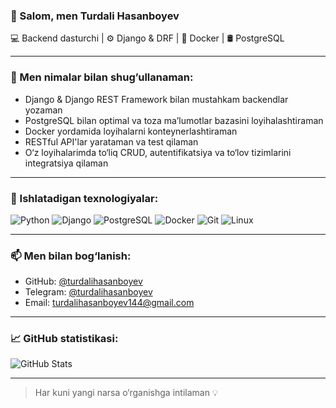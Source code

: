 ### 👋 Salom, men Turdali Hasanboyev

💻 Backend dasturchi | ⚙️ Django & DRF | 🐳 Docker | 🛢️ PostgreSQL

---

### 🧠 Men nimalar bilan shug’ullanaman:

- Django & Django REST Framework bilan mustahkam backendlar yozaman
- PostgreSQL bilan optimal va toza ma’lumotlar bazasini loyihalashtiraman
- Docker yordamida loyihalarni konteynerlashtiraman
- RESTful API'lar yarataman va test qilaman
- O‘z loyihalarimda to‘liq CRUD, autentifikatsiya va to‘lov tizimlarini integratsiya qilaman

---

### 🔧 Ishlatadigan texnologiyalar:

![Python](https://img.shields.io/badge/Python-3670A0?style=for-the-badge&logo=python&logoColor=fff)
![Django](https://img.shields.io/badge/Django-092E20?style=for-the-badge&logo=django&logoColor=fff)
![PostgreSQL](https://img.shields.io/badge/PostgreSQL-4169E1?style=for-the-badge&logo=postgresql&logoColor=fff)
![Docker](https://img.shields.io/badge/Docker-2496ED?style=for-the-badge&logo=docker&logoColor=fff)
![Git](https://img.shields.io/badge/Git-F05032?style=for-the-badge&logo=git&logoColor=fff)
![Linux](https://img.shields.io/badge/Linux-FCC624?style=for-the-badge&logo=linux&logoColor=000)

---

### 📫 Men bilan bog‘lanish:

- GitHub: [@turdalihasanboyev](https://github.com/turdalihasanboyev)
- Telegram: [@turdalihasanboyev](https://t.me/turdalihasanboyev)
- Email: turdalihasanboyev144@gmail.com

---

### 📈 GitHub statistikasi:

![GitHub Stats](https://github-readme-stats.vercel.app/api?username=turdalihasanboyev&show_icons=true&theme=github_dark&hide=contribs)

---

> Har kuni yangi narsa o‘rganishga intilaman 💡
